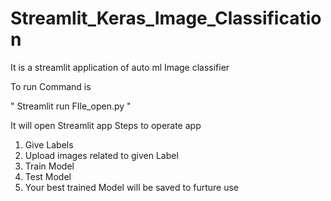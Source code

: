 # Streamlit_Keras_Image_Classification
It is a streamlit application of auto ml Image classifier


To run Command is

" Streamlit run FIle_open.py "

It will open Streamlit app
Steps to operate app

1) Give Labels
2) Upload images related to given Label
3) Train Model
4) Test Model
5) Your best trained Model will be saved to furture use
